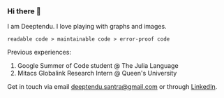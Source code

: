 ### Hi there 👋

I am Deeptendu. I love playing with graphs and images.

```
readable code > maintainable code > error-proof code
```

Previous experiences:
1. Google Summer of Code student @ The Julia Language
2. Mitacs Globalink Research Intern @ Queen's University

Get in touch via email deeptendu.santra@gmail.com or through [LinkedIn](https://www.linkedin.com/in/dsantra/).